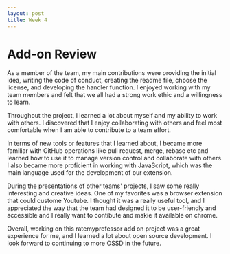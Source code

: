 ```yaml
---
layout: post
title: Week 4
---
```


# Add-on Review

<!--more-->

As a member of the team, my main contributions were providing the initial idea, writing the code of conduct, creating the readme file, choose the license, and developing the handler function. I enjoyed working with my team members and felt that we all had a strong work ethic and a willingness to learn.

Throughout the project, I learned a lot about myself and my ability to work with others. I discovered that I enjoy collaborating with others and feel most comfortable when I am able to contribute to a team effort.

In terms of new tools or features that I learned about, I became more familiar with GitHub operations like pull request, merge, rebase  etc and learned how to use it to manage version control and collaborate with others. I also became more proficient in working with JavaScript, which was the main language used for the development of our extension.

During the presentations of other teams' projects, I saw some really interesting and creative ideas. One of my favorites was a browser extension that could custome Youtube. I thought it was a really useful tool, and I appreciated the way that the team had designed it to be user-friendly and accessible and I really want to contibute and makie it available on chrome.

Overall, working on this ratemyprofessor add on project was a great experience for me, and I learned a lot about open source development. I look forward to continuing to more OSSD in the future.